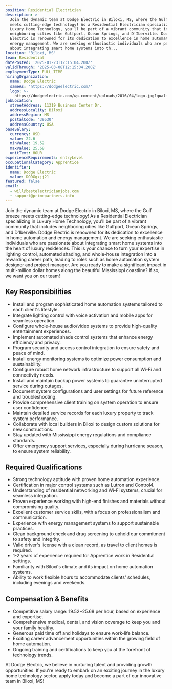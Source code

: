 ```yaml
---
position: Residential Electrician
description: >-
  Join the dynamic team at Dodge Electric in Biloxi, MS, where the Gulf breeze
  meets cutting-edge technology! As a Residential Electrician specializing in
  Luxury Home Technology, you'll be part of a vibrant community that includes
  neighboring cities like Gulfport, Ocean Springs, and D'Iberville. Dodge
  Electric is renowned for its dedication to excellence in home automation and
  energy management. We are seeking enthusiastic individuals who are passionate
  about integrating smart home systems into th...
location: 'Biloxi, MS'
team: Residential
datePosted: '2025-01-23T12:15:04.200Z'
validThrough: '2025-03-08T12:15:04.200Z'
employmentType: FULL_TIME
hiringOrganization:
  name: Dodge Electric
  sameAs: 'https://dodgeelectric.com/'
  logo: >-
    https://dodgeelectric.com/wp-content/uploads/2016/04/logo.jpg?quality=100.3022012111021
jobLocation:
  streetAddress: 11319 Business Center Dr.
  addressLocality: Biloxi
  addressRegion: MS
  postalCode: '39530'
  addressCountry: USA
baseSalary:
  currency: USD
  value: 22.6
  minValue: 19.52
  maxValue: 25.68
  unitText: HOUR
experienceRequirements: entryLevel
occupationalCategory: Apprentice
identifier:
  name: Dodge Electric
  value: DODGgxjj21
featured: false
email:
  - will@bestelectricianjobs.com
  - support@primepartners.info
---
```




Join the dynamic team at Dodge Electric in Biloxi, MS, where the Gulf breeze meets cutting-edge technology! As a Residential Electrician specializing in Luxury Home Technology, you'll be part of a vibrant community that includes neighboring cities like Gulfport, Ocean Springs, and D'Iberville. Dodge Electric is renowned for its dedication to excellence in home automation and energy management. We are seeking enthusiastic individuals who are passionate about integrating smart home systems into the heart of luxury residences. This is your chance to turn your expertise in lighting control, automated shading, and whole-house integration into a rewarding career path, leading to roles such as home automation system designer and project manager. Are you ready to make a significant impact in multi-million dollar homes along the beautiful Mississippi coastline? If so, we want you on our team!

## Key Responsibilities
- Install and program sophisticated home automation systems tailored to each client's lifestyle.
- Integrate lighting control with voice activation and mobile apps for seamless operation.
- Configure whole-house audio/video systems to provide high-quality entertainment experiences.
- Implement automated shade control systems that enhance energy efficiency and privacy.
- Program security and access control integration to ensure safety and peace of mind.
- Install energy monitoring systems to optimize power consumption and sustainability.
- Configure robust home network infrastructure to support all Wi-Fi and connectivity needs.
- Install and maintain backup power systems to guarantee uninterrupted service during outages.
- Document system configurations and user settings for future reference and troubleshooting.
- Provide comprehensive client training on system operation to ensure user confidence.
- Maintain detailed service records for each luxury property to track system performance.
- Collaborate with local builders in Biloxi to design custom solutions for new constructions.
- Stay updated with Mississippi energy regulations and compliance standards.
- Offer emergency support services, especially during hurricane season, to ensure system reliability.

## Required Qualifications
- Strong technology aptitude with proven home automation experience.
- Certification in major control systems such as Lutron and Control4.
- Understanding of residential networking and Wi-Fi systems, crucial for seamless integration.
- Proven experience working with high-end finishes and materials without compromising quality.
- Excellent customer service skills, with a focus on professionalism and communication.
- Experience with energy management systems to support sustainable practices.
- Clean background check and drug screening to uphold our commitment to safety and integrity.
- Valid driver's license with a clean record, as travel to client homes is required.
- 1-2 years of experience required for Apprentice work in Residential settings.
- Familiarity with Biloxi's climate and its impact on home automation systems.
- Ability to work flexible hours to accommodate clients' schedules, including evenings and weekends.

## Compensation & Benefits
- Competitive salary range: $19.52-$25.68 per hour, based on experience and expertise.
- Comprehensive medical, dental, and vision coverage to keep you and your family healthy.
- Generous paid time off and holidays to ensure work-life balance.
- Exciting career advancement opportunities within the growing field of home automation.
- Ongoing training and certifications to keep you at the forefront of technology trends.

At Dodge Electric, we believe in nurturing talent and providing growth opportunities. If you're ready to embark on an exciting journey in the luxury home technology sector, apply today and become a part of our innovative team in Biloxi, MS!
